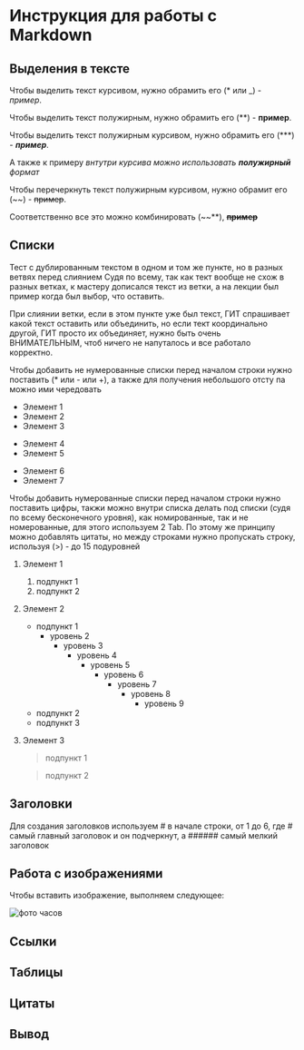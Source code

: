 # Инструкция для работы с Markdown

## Выделения в тексте

Чтобы выделить текст курсивом, нужно обрамить его (* или _) - *пример*.

Чтобы выделить текст полужирным, нужно обрамить его (**) - **пример**.

Чтобы выделить текст полужирным курсивом, нужно обрамить его (***) - ***пример***.

А также к примеру _внтутри курсива можно использовать **полужирный** формат_

Чтобы перечеркнуть текст полужирным курсивом, нужно обрамит его (~~) - ~~пример~~.

Соответственно все это можно комбинировать (~~**), ~~**пример**~~

## Списки
Тест с дублированным текстом в одном и том же пункте, но в разных ветвях перед слиянием
Судя по всему, так как тект вообще не схож в разных ветках, к мастеру дописался текст из ветки, а на лекции был пример когда был выбор, что оставить.

При слиянии ветки, если в этом пункте уже был текст, ГИТ спрашивает какой текст оставить или объединить, но если тект координально другой, ГИТ просто их объединяет, нужно быть очень ВНИМАТЕЛЬНЫМ, чтоб ничего не напуталось и все работало корректно.

Чтобы добавить не нумерованные списки перед началом строки нужно поставить (* или - или +), а также для получения небольшого отсту па можно ими чередовать

- Элемент 1
- Элемент 2
- Элемент 3

* Элемент 4
* Элемент 5

- Элемент 6
- Элемент 7

Чтобы добавить нумерованные списки перед началом строки нужно поставить цифры, такжи можно внутри списка делать под списки (судя по всему бесконечного уровня), как номированные, так и не номерованные, для этого используем 2 Tab. По этому же принципу можно добавлять цитаты, но между строками нужно пропускать строку, используя (>) - до 15 подуровней

1. Элемент 1
   1. подпункт 1
   2. подпункт 2
2. Элемент 2
   - подпункт 1
     - уровень 2
       - уровень 3
         - уровень 4
           - уровень 5
             - уровень 6
               - уровень 7
                 - уровень 8
                   - уровень 9
   - подпункт 2
   - подпункт 3
3. Элемент 3

   > подпункт 1

   > подпункт 2

## Заголовки

Для создания заголовков используем # в начале строки, от 1 до 6, где # самый главный заголовок и он подчеркнут, а ###### самый мелкий заголовок

## Работа с изображениями

Чтобы вставить изображение, выполняем следующее:

![фото часов](mantana.png "Для модели Монтана")

## Ссылки

## Таблицы

## Цитаты

## Вывод
